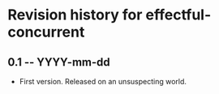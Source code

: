 # Revision history for effectful-concurrent

## 0.1 -- YYYY-mm-dd

* First version. Released on an unsuspecting world.
